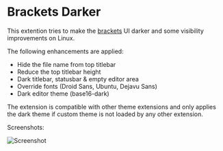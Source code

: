 # Brackets Darker

This extention tries to make the [brackets](http://brackets.io/) UI darker
and some visibility improvements on Linux.

The following enhancements are applied:

* Hide the file name from top titlebar
* Reduce the top titlebar height
* Dark titlebar, statusbar & empty editor area
* Override fonts (Droid Sans, Ubuntu, Dejavu Sans)
* Dark editor theme (base16-dark)

The extension is compatible with other theme extensions and only applies
the dark theme if custom theme is not loaded by any other extension.

Screenshots:

![Screenshot](https://github.com/cristatus/brackets-darker/raw/master/screenshot.png)
